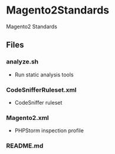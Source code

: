 # Magento2Standards
Magento2 Standards

## Files
### analyze.sh
- Run static analysis tools
### CodeSnifferRuleset.xml
  - CodeSniffer ruleset
### Magento2.xml
  - PHPStorm inspection profile
### README.md